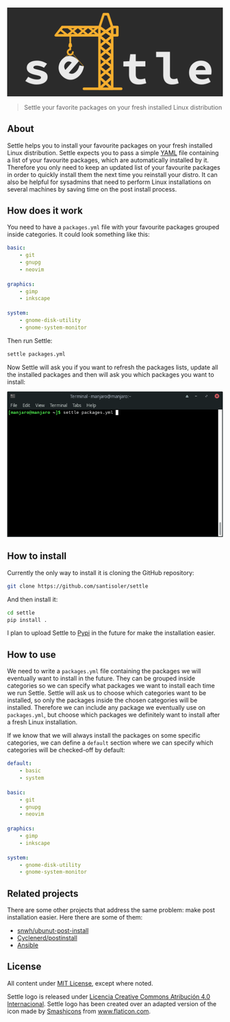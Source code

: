 ![Settle](logo/settle.png)

> Settle your favorite packages on your fresh installed Linux distribution

## About

Settle helps you to install your favourite packages on your fresh installed Linux
distribution.
Settle expects you to pass a simple [YAML]() file containing a list of your favourite
packages, which are automatically installed by it.
Therefore you only need to keep an updated list of your favourite packages in order to
quickly install them the next time you reinstall your distro.
It can also be helpful for sysadmins that need to perform Linux installations on several
machines by saving time on the post install process.

## How does it work

You need to have a `packages.yml` file with your favourite packages grouped inside
categories. It could look something like this:

```yaml
basic:
    - git
    - gnupg
    - neovim

graphics:
    - gimp
    - inkscape

system:
    - gnome-disk-utility
    - gnome-system-monitor
```

Then run Settle:

```bash
settle packages.yml
```

Now Settle will ask you if you want to refresh the packages lists, update all the
installed packages and then will ask you which packages you want to install:

![Settle example](settle_example.gif)


## How to install

Currently the only way to install it is cloning the GitHub repository:

```bash
git clone https://github.com/santisoler/settle
```

And then install it:
```bash
cd settle
pip install .
```

I plan to upload Settle to [Pypi]() in the future for make the installation easier.


## How to use

We need to write a `packages.yml` file containing the packages we will eventually want
to install in the future.
They can be grouped inside categories so we can specify what packages we want to install
each time we run Settle.
Settle will ask us to choose which categories want to be installed, so only the packages
inside the chosen categories will be installed.
Therefore we can include any package we eventually use on `packages.yml`, but choose
which packages we definitely want to install after a fresh Linux installation.

If we know that we will always install the packages on some specific categories, we can
define a `default` section where we can specify which categories will be checked-off by
default:

```yaml
default:
    - basic
    - system

basic:
    - git
    - gnupg
    - neovim

graphics:
    - gimp
    - inkscape

system:
    - gnome-disk-utility
    - gnome-system-monitor
```

## Related projects

There are some other projects that address the same problem: make post installation
easier. Here there are some of them:

- [snwh/ubunut-post-install](https://github.com/snwh/ubuntu-post-install)
- [Cyclenerd/postinstall](https://github.com/Cyclenerd/postinstall)
- [Ansible](https://github.com/ansible/ansible)

## License

All content under [MIT License](), except where noted.

Settle logo is released under
[Licencia Creative Commons Atribución 4.0 Internacional](http://creativecommons.org/licenses/by/4.0/).
Settle logo has been created over an adapted version of the icon made by
[Smashicons](https://www.flaticon.com/authors/smashicons) from www.flaticon.com.

